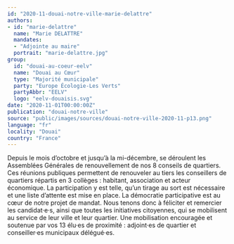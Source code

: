 ```yaml
---
id: "2020-11-douai-notre-ville-marie-delattre"
authors:
- id: "marie-delattre"
  name: "Marie DELATTRE"
  mandates: 
  - "Adjointe au maire"
  portrait: "marie-delattre.jpg"
group:
  id: "douai-au-coeur-eelv"
  name: "Douai au Cœur"
  type: "Majorité municipale"
  party: "Europe Écologie-Les Verts"
  partyAbbr: "EELV"
  logo: "eelv-douaisis.svg"
date: "2020-11-01T00:00:00Z"
publication: "douai-notre-ville"
source: "public/images/sources/douai-notre-ville-2020-11-p13.png"
language: "fr"
locality: "Douai"
country: "France"
---
```


Depuis le mois d’octobre et jusqu’à la mi-décembre, se déroulent les Assemblées Générales de renouvellement de nos 8 conseils de quartiers. Ces réunions publiques permettent de renouveler au tiers les conseillers de quartiers répartis en 3 collèges : habitant,  association et acteur économique. La participation y est telle, qu’un tirage au sort est nécessaire et une liste d’attente est mise en place.
La démocratie participative est au cœur de notre projet de mandat.  Nous tenons donc à féliciter et remercier les candidat·e·s, ainsi que toutes les initiatives citoyennes, qui se mobilisent au service de leur ville et leur quartier. Une mobilisation encouragée et soutenue par vos 13 élu·es de proximité : adjoint·es de quartier et conseiller·es municipaux délégué·es.
